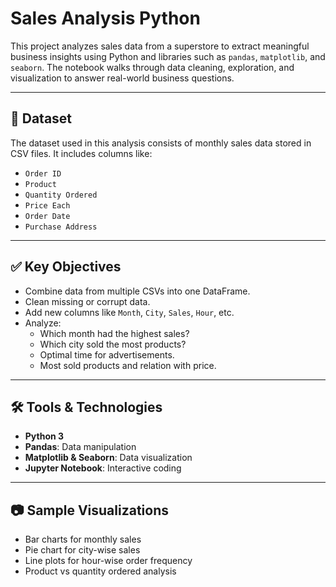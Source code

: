 # Sales Analysis Python

This project analyzes sales data from a superstore to extract meaningful business insights using Python and libraries such as `pandas`, `matplotlib`, and `seaborn`. The notebook walks through data cleaning, exploration, and visualization to answer real-world business questions.

---

## 📁 Dataset

The dataset used in this analysis consists of monthly sales data stored in CSV files. It includes columns like:
- `Order ID`
- `Product`
- `Quantity Ordered`
- `Price Each`
- `Order Date`
- `Purchase Address`

---

## ✅ Key Objectives

- Combine data from multiple CSVs into one DataFrame.
- Clean missing or corrupt data.
- Add new columns like `Month`, `City`, `Sales`, `Hour`, etc.
- Analyze:
  - Which month had the highest sales?
  - Which city sold the most products?
  - Optimal time for advertisements.
  - Most sold products and relation with price.

---

## 🛠️ Tools & Technologies

- **Python 3**
- **Pandas**: Data manipulation
- **Matplotlib & Seaborn**: Data visualization
- **Jupyter Notebook**: Interactive coding

---

## 📷 Sample Visualizations

- Bar charts for monthly sales
- Pie chart for city-wise sales
- Line plots for hour-wise order frequency
- Product vs quantity ordered analysis
